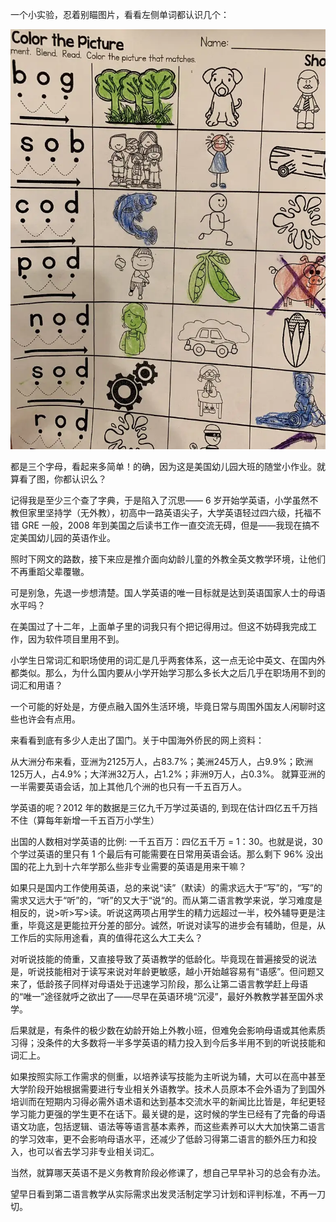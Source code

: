 一个小实验，忍着别瞄图片，看看左侧单词都认识几个：

![单词](../assets/2020-06-28-幼儿园单词.webp)

都是三个字母，看起来多简单！的确，因为这是美国幼儿园大班的随堂小作业。就算看了图，你都认识么？

记得我是至少三个查了字典，于是陷入了沉思—— 6 岁开始学英语，小学虽然不教但家里坚持学（无外教），初高中一路英语尖子，大学英语轻过四六级，托福不错 GRE 一般，2008 年到美国之后读书工作一直交流无碍，但是——我现在搞不定美国幼儿园的英语作业。

照时下网文的路数，接下来应是推介面向幼龄儿童的外教全英文教学环境，让他们不再重蹈父辈覆辙。

可是别急，先退一步想清楚。国人学英语的唯一目标就是达到英语国家人士的母语水平吗？

在美国过了十二年，上面单子里的词我只有个把记得用过。但这不妨碍我完成工作，因为软件项目里用不到。

小学生日常词汇和职场使用的词汇是几乎两套体系，这一点无论中英文、在国内外都类似。那么，为什么国内要从小学开始学习那么多长大之后几乎在职场用不到的词汇和用语？

一个可能的好处是，方便点融入国外生活环境，毕竟日常与周围外国友人闲聊时这些也许会有点用。

来看看到底有多少人走出了国门。关于中国海外侨民的网上资料：

从大洲分布来看，亚洲为2125万人，占83.7%；美洲245万人，占9.9%；欧洲125万人，占4.9%；大洋洲32万人，占1.2%；非洲9万人，占0.3%。
就算亚洲的一半需要英语会话，加上其他几个洲的也只有一千五百万人。

学英语的呢？2012 年的数据是三亿九千万学过英语的, 到现在估计四亿五千万挡不住（算每年新增一千五百万小学生）

出国的人数相对学英语的比例: 一千五百万：四亿五千万 = 1：30。也就是说，30 个学过英语的里只有 1 个最后有可能需要在日常用英语会话。那么剩下 96% 没出国的花上九到十六年学那么些非专业需要的英语是用来干嘛？

如果只是国内工作使用英语，总的来说“读”（默读）的需求远大于“写”的，“写”的需求又远大于“听”的，“听”的又大于“说“的。而从第二语言教学来说，学习难度是相反的，说>听>写>读。听说这两项占用学生的精力远超过一半，校外辅导更是注重，毕竟这是更能拉开分差的部分。诚然，听说对读写的进步会有辅助，但是，从工作后的实际用途看，真的值得花这么大工夫么？

对听说技能的倚重，又直接导致了英语教学的低龄化。毕竟现在普遍接受的说法是，听说技能相对于读写来说对年龄更敏感，越小开始越容易有“语感”。但问题又来了，低龄孩子同样对母语处于迅速学习阶段，那么让第二语言教学赶上母语的“唯一”途径就呼之欲出了——尽早在英语环境“沉浸”，最好外教教学甚至国外求学。

后果就是，有条件的极少数在幼龄开始上外教小班，但难免会影响母语或其他素质习得；没条件的大多数将一半多学英语的精力投入到今后多半用不到的听说技能和词汇上。

如果按照实际工作需求的侧重，以培养读写技能为主听说为辅，大可以在高中甚至大学阶段开始根据需要进行专业相关外语教学。技术人员原本不会外语为了到国外培训而在短期内习得必需外语术语和达到基本交流水平的新闻比比皆是，年纪更轻学习能力更强的学生更不在话下。最关键的是，这时候的学生已经有了完备的母语语文功底，包括逻辑、语法等等语言基本素养，而这些素养可以大大加快第二语言的学习效率，更不会影响母语水平，还减少了低龄习得第二语言的额外压力和投入，也可以省去学习非专业相关词汇。

当然，就算哪天英语不是义务教育阶段必修课了，想自己早早补习的总会有办法。

望早日看到第二语言教学从实际需求出发灵活制定学习计划和评判标准，不再一刀切。
